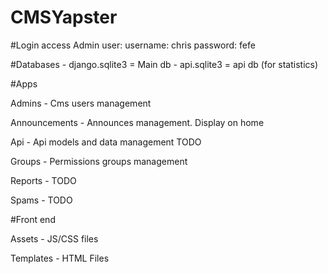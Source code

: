 CMSYapster
==========

#Login access
Admin user:
            username: chris
            password: fefe

#Databases
    - django.sqlite3 = Main db
    - api.sqlite3 = api db (for statistics)

#Apps

Admins
    - Cms users management

Announcements
    - Announces management. Display on home

Api
    - Api models and data management TODO

Groups
    - Permissions groups management

Reports
    - TODO

Spams
    - TODO

#Front end

Assets
    - JS/CSS files

Templates
    - HTML Files